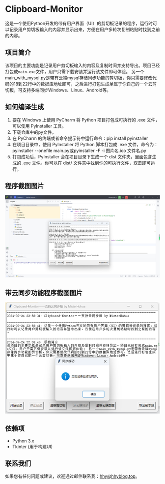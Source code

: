 # Clipboard-Monitor
这是一个使用Python开发的带有用户界面（UI）的剪切板记录的程序，运行时可以记录用户剪切板输入的内容并显示出来，方便在用户多轮次复制粘贴时找到之前的内容。

## 项目简介

该项目的主要功能是记录用户剪切板输入的内容及复制时间并支持导出。项目已经打包成`main.exe`文件，用户只需下载安装并运行该文件即可体验。
另一个main_with_mysql.py是带有云端mysql存储同步功能的剪切板，你只需要修改代码的18到22行中的数据库地址即可，之后进行打包生成单属于你自己的一个云剪切板，可支持多端同步Windows、Linux、Android等。

## 如何编译生成

1. 要在 Windows 上使用 PyCharm 将 Python 项目打包成可执行的 .exe 文件，可以使用 PyInstaller 工具。
2. 下载仓库中的py文件。
3. 在 PyCharm 的终端或者命令提示符中运行命令：pip install pyinstaller
4. 在项目目录中，使用 PyInstaller 将 Python 脚本打包成 .exe 文件，命令为：pyinstaller --onefile main.py或pyinstaller -F -i 图片名.ico 文件名.py
5. 打包成功后，PyInstaller 会在项目目录下生成一个 dist 文件夹，里面包含生成的 .exe 文件。你可以在 dist/ 文件夹中找到你的可执行文件，双击即可运行。


## 程序截图图片

![示例图片](./Clipboard.png)

## 带云同步功能程序截图图片

![示例图片](./Clipboard_Cloud.png)

## 依赖项

- Python 3.x
- Tkinter (用于构建UI)


## 联系我们

如果您有任何问题或建议，欢迎通过邮件联系我：hhy@hhyblog.top。

